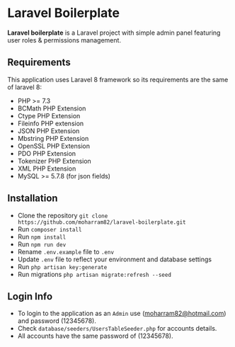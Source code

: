 # Laravel Boilerplate

**Laravel boilerplate** is a Laravel project with simple admin panel featuring user roles & permissions management.

## Requirements
This application uses Laravel 8 framework so its requirements are the same of laravel 8:
- PHP >= 7.3
- BCMath PHP Extension
- Ctype PHP Extension
- Fileinfo PHP extension
- JSON PHP Extension
- Mbstring PHP Extension
- OpenSSL PHP Extension
- PDO PHP Extension
- Tokenizer PHP Extension
- XML PHP Extension
- MySQL >= 5.7.8 (for json fields)

## Installation
- Clone the repository `git clone https://github.com/moharram82/laravel-boilerplate.git`
- Run `composer install`
- Run `npm install`
- Run `npm run dev`
- Rename `.env.example` file to `.env`
- Update `.env` file to reflect your environment and database settings
- Run `php artisan key:generate`
- Run migrations `php artisan migrate:refresh --seed`

## Login Info
- To login to the application as an `Admin` use (moharram82@hotmail.com) and password (12345678).
- Check `database/seeders/UsersTableSeeder.php` for accounts details.
- All accounts have the same password of (12345678).
